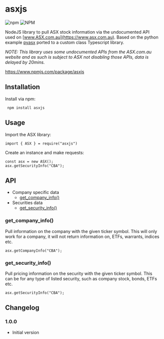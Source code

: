 # asxjs

![npm](https://img.shields.io/npm/v/asxjs) ![NPM](https://img.shields.io/npm/l/asxjs)

NodeJS library to pull ASX stock information via the undocumented API used on [www.ASX.com.au](https://www.asx.com.au). Based on the python example [pyasx](https://github.com/jericmac/pyasx) ported to a custom class Typescript library.

_NOTE: This library uses some undocumented APIs from the ASX.com.au website and as such is subject to ASX not disabling those APIs, data is delayed by 20mins._

https://www.npmjs.com/package/asxjs

## Installation

Install via npm:

``` npm install asxjs```

## Usage

Import the ASX library:

```import { ASX } = require("asxjs")```

Create an instance and make requests:

```
const asx = new ASX();
asx.getSecurityInfo("CBA");
```

## API

 - Company specific data
    - [get_company_info()](#get_company_info)
 - Securities data
    - [get_security_info()](#get_security_info)

### get_company_info()

Pull information on the company with the given ticker symbol. This will only work for a company, it will not return information on, ETFs, warrants, indices etc.

```asx.getCompanyInfo("CBA");```

### get_security_info()

Pull pricing information on the security with the given ticker symbol. This can be for any type of listed security, such as company stock, bonds, ETFs etc.

```asx.getSecurityInfo("CBA");```

## Changelog

### 1.0.0
 - Initial version
